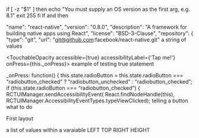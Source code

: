 if [ -z "$1" ]
  then
    echo "You must supply an OS version as the first arg, e.g. 8.1"
    exit 255
fi
<CONDITIONS> If and then

 "name": "react-native",
  "version": "0.8.0",
  "description": "A framework for building native apps using React",
  "license": "BSD-3-Clause",
  "repository": {
    "type": "git",
    "url": "git@github.com:facebook/react-native.git"
<STRING VALUES> a string of values

<TouchableOpacity accessible={true} accessibilityLabel={'Tap me!'} onPress={this._onPress}>
  <View style={styles.button}>
<BOOLEAN> example of testing true statement

_onPress: function() {
  this.state.radioButton = this.state.radioButton === “radiobutton_checked” ?
  “radiobutton_unchecked” : “radiobutton_checked”;
  if (this.state.radioButton === “radiobutton_checked”) {
    RCTUIManager.sendAccessibilityEvent(
      React.findNodeHandle(this),
      RCTUIManager.AccessibilityEventTypes.typeViewClicked);
<FUNCTION> telling a button what to do 

<View style={styles.container}>
  <View style={{position: 'absolute', left: 10, top: 10, right: 10, height: 100,
    backgroundColor: 'green'}} importantForAccessibility=”yes”>
    <Text> First layout </Text>
    
<ARRAY> a list of values within a varaiable LEFT TOP RIGHT HEIGHT 
